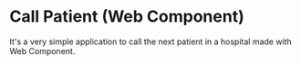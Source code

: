 # Call Patient (Web Component)

It's a very simple application to call the next patient in a hospital made with Web Component.